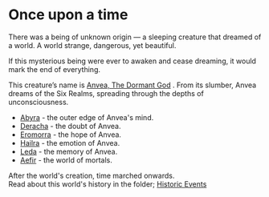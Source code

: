 # Once upon a time

There was a being of unknown origin — a sleeping creature that dreamed of a world.
A world strange, dangerous, yet beautiful.

If this mysterious being were ever to awaken and cease dreaming, it would mark the end of everything.

This creature’s name is [Anvea, The Dormant God](Gods/Wondrous%20Gods/Anvea%2C%20The%20Dormant%20God.md)
.
From its slumber, Anvea dreams of the Six Realms, spreading through the depths of unconsciousness.

- [Abyra](Realms/Abyra.md) - the outer edge of Anvea's mind.
- [Deracha](Realms/Deracha.md) - the doubt of Anvea.
- [Eromorra](Realms/Eromorra.md) - the hope of Anvea.
- [Hailra](Realms/Hailra.md) - the emotion of Anvea.
- [Leda](Realms/Leda.md) - the memory of Anvea.
- [Aefir](Realms/Aefir.md) - the world of mortals.


After the world's creation, time marched onwards. \
Read about this world's history in the folder; [Historic Events](Historic%20Events)